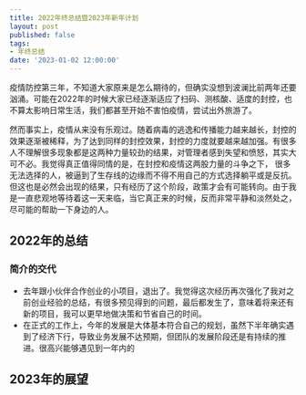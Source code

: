 ```yaml
---
title: 2022年终总结暨2023年新年计划
layout: post
published: false
tags:
- 年终总结
date: '2023-01-02 12:00:00'
---
```



疫情防控第三年，不知道大家原来是怎么期待的，但确实没想到波澜比前两年还要汹涌。可能在2022年的时候大家已经逐渐适应了扫码、测核酸、适度的封控，也不算太影响日常生活，我们都甚至开始不害怕疫情，尝试出外旅游了。

然而事实上，疫情从来没有乐观过。随着病毒的逃逸和传播能力越来越长，封控的效果逐渐被稀释，为了达到同样的封控效果，封控的力度就要越来越加强。有很多人不理解很多现象都是这两种力量较劲的结果，对管理者感到失望和愤怒，其实大可不必。我觉得真正值得同情的是，在封控和疫情这两股力量的斗争之下， 很多无法选择的人，被逼到了生存线的边缘而不得不用自己的方式选择躺平或是反抗。但这也是必然会出现的结果，只有经历了这个阶段，政策才会有可能转向。由于我是一直悲观地等待着这一天来临，当它真正来的时候，反而非常平静和淡然处之，尽可能的帮助一下身边的人。


## 2022年的总结


### 简介的交代

- 去年跟小伙伴合作创业的小项目，退出了。我觉得这次经历再次强化了我对之前创业经验的总结，有很多预见得到的问题，最后都发生了，意味着将来还有新的项目，我可以更早地做决策和节省自己的时间。
- 在正式的工作上，今年的发展是大体基本符合自己的规划，虽然下半年确实遇到了经济下行，导致业务发展不达预期，但团队的发展阶段还是有持续的推进。很高兴能够遇见到一年内的


## 2023年的展望


